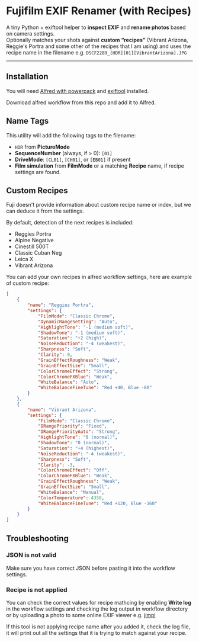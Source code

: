 # Fujifilm EXIF Renamer (with Recipes)

A tiny Python + exiftool helper to **inspect EXIF** and **rename photos** based on camera settings.  
Optionally matches your shots against **custom “recipes”** (Vibrant Arizona, Reggie's Portra and some other of the recipes that I am using) and uses the recipe name in the filename e.g. `DSCF2289_[HDR][01][VibrantArizona].JPG`

---

## Installation

You will need [Alfred with powerpack](https://www.alfredapp.com/powerpack/) and [exiftool](https://formulae.brew.sh/formula/exiftool) installed.

Download alfred workflow from this repo and add it to Alfred.

## Name Tags

This utility will add the following tags to the filename:

- `HDR` from **PictureMode**
- **SequenceNumber** (always, if > 0): `[01]`
- **DriveMode**: `[CL01]`, `[CH01]`, or `[EB01]` if present 
- **Film simulation** from **FilmMode** or a matching **Recipe** name, if recipe settings are found.

## Custom Recipes

Fuji doesn't provide information about custom recipe name or index, but we can deduce it from the settings.

By default, detection of the next recipes is included:
- Reggies Portra
- Alpine Negative
- Cinestill 500T
- Classic Cuban Neg
- Leica X
- Vibrant Arizona

You can add your own recipes in alfred workflow settings, here are example of custom recipe:

```json
[
    {
        "name": "Reggies Portra",
        "settings": {
            "FilmMode": "Classic Chrome",
            "DynamicRangeSetting": "Auto",
            "HighlightTone": "-1 (medium soft)",
            "ShadowTone": "-1 (medium soft)",
            "Saturation": "+2 (high)",
            "NoiseReduction": "-4 (weakest)",
            "Sharpness": "Soft",
            "Clarity": 0,
            "GrainEffectRoughness": "Weak",
            "GrainEffectSize": "Small",
            "ColorChromeEffect": "Strong",
            "ColorChromeFXBlue": "Weak",
            "WhiteBalance": "Auto",
            "WhiteBalanceFineTune": "Red +40, Blue -80"
        }
    },
    {
        "name": "Vibrant Arizona",
        "settings": {
            "FilmMode": "Classic Chrome",
            "DRangePriority": "Fixed",
            "DRangePriorityAuto": "Strong",
            "HighlightTone": "0 (normal)",
            "ShadowTone": "0 (normal)",
            "Saturation": "+4 (highest)",
            "NoiseReduction": "-4 (weakest)",
            "Sharpness": "Soft",
            "Clarity": -3,
            "ColorChromeEffect": "Off",
            "ColorChromeFXBlue": "Weak",
            "GrainEffectRoughness": "Weak",
            "GrainEffectSize": "Small",
            "WhiteBalance": "Manual",
            "ColorTemperature": 4350,
            "WhiteBalanceFineTune": "Red +120, Blue -160"
        }
    }
]
```

## Troubleshooting

### JSON is not valid

Make sure you have correct JSON before pasting it into the workflow settings. 

### Recipe is not applied

You can check the correct values for recipe mathcing by enabling **Write log** in the workflow settings and checking the log output in workflow directory or by uploading a photo to some online EXIF viewer e.g. [jimpl](https://jimpl.com) 

If this tool is not applying recipe name after you added it, check the log file, it will print out all the settings that it is trying to match against your recipe.
